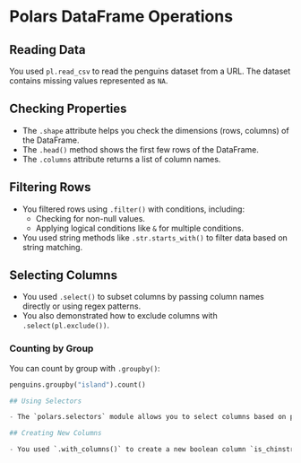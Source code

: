 # Polars DataFrame Operations

## Reading Data

You used `pl.read_csv` to read the penguins dataset from a URL. The dataset contains missing values represented as `NA`.

## Checking Properties

- The `.shape` attribute helps you check the dimensions (rows, columns) of the DataFrame.
- The `.head()` method shows the first few rows of the DataFrame.
- The `.columns` attribute returns a list of column names.

## Filtering Rows

- You filtered rows using `.filter()` with conditions, including:
  - Checking for non-null values.
  - Applying logical conditions like `&` for multiple conditions.
- You used string methods like `.str.starts_with()` to filter data based on string matching.

## Selecting Columns

- You used `.select()` to subset columns by passing column names directly or using regex patterns.
- You also demonstrated how to exclude columns with `.select(pl.exclude())`.

### Counting by Group

You can count by group with `.groupby()`:

```python
penguins.groupby("island").count()

## Using Selectors

- The `polars.selectors` module allows you to select columns based on patterns (e.g., columns starting with a prefix using `starts_with()`) or data types (e.g., selecting numeric columns with `by_dtype()`).

## Creating New Columns

- You used `.with_columns()` to create a new boolean column `is_chinstrap` based on a condition (`species == "Chinstrap"`).
